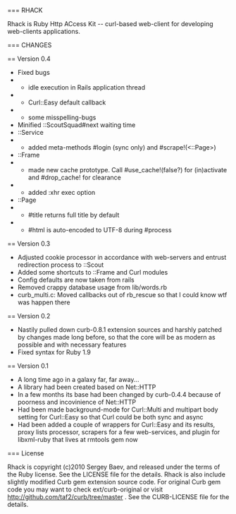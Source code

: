 === RHACK

Rhack is Ruby Http ACcess Kit -- curl-based web-client for developing web-clients applications.

=== CHANGES

== Version 0.4

* Fixed bugs
* * idle execution in Rails application thread
* * Curl::Easy default callback
* * some misspelling-bugs
* Minified ::ScoutSquad#next waiting time
* ::Service
* * added meta-methods #login (sync only) and #scrape!(<::Page>)
* ::Frame
* * made new cache prototype. Call #use_cache!(false?) for (in)activate and #drop_cache! for clearance
* * added :xhr exec option
* ::Page
* * #title returns full title by default
* * #html is auto-encoded to UTF-8 during #process

== Version 0.3

* Adjusted cookie processor in accordance with web-servers and entrust redirection process to ::Scout
* Added some shortcuts to ::Frame and Curl modules
* Сonfig defaults are now taken from rails
* Removed crappy database usage from lib/words.rb
* curb_multi.c: Moved callbacks out of rb_rescue so that I could know wtf was happen there

== Version 0.2

* Nastily pulled down curb-0.8.1 extension sources and harshly patched by changes made long before, so that the core will be as modern as possible and with necessary features
* Fixed syntax for Ruby 1.9

== Version 0.1

* A long time ago in a galaxy far, far away...
* A library had been created based on Net::HTTP
* In a few months its base had been changed by curb-0.4.4 because of poorness and incovinience of Net::HTTP
* Had been made background-mode for Curl::Multi and multipart body setting for Curl::Easy so that Curl could be both sync and async
* Had been added a couple of wrappers for Curl::Easy and its results, proxy lists processor, scrapers for a few web-services, and plugin for libxml-ruby that lives at rmtools gem now

=== License

Rhack is copyright (c)2010 Sergey Baev, and released under the terms of the Ruby license. 
See the LICENSE file for the details. 
Rhack is also include slightly modified Curb gem extension source code. For original 
Curb gem code you may want to check ext/curb-original or visit http://github.com/taf2/curb/tree/master .
See the CURB-LICENSE file for the details. 